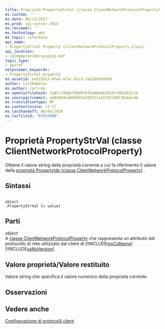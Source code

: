 ```yaml
---
title: Proprietà PropertyStrVal (classe ClientNetworkProtocolProperty) | Microsoft Docs
ms.custom: ''
ms.date: 06/13/2017
ms.prod: sql-server-2014
ms.reviewer: ''
ms.technology: wmi
ms.topic: reference
api_name:
- PropertyStrVal Property (ClientNetworkProtocolProperty Class)
api_location:
- sqlmgmproviderxpsp2up.mof
topic_type:
- apiref
helpviewer_keywords:
- PropertyStrVal property
ms.assetid: eeb15b13-4fee-47ac-81c3-cba19d450bd9
author: CarlRabeler
ms.author: carlrab
ms.openlocfilehash: fa85cfd99e79096f6f6e004462d5d7c0820b2c1b
ms.sourcegitcommit: ad4d92dce894592a259721a1571b1d8736abacdb
ms.translationtype: MT
ms.contentlocale: it-IT
ms.lasthandoff: 08/04/2020
ms.locfileid: "87637690"
---
```

# <a name="propertystrval-property-clientnetworkprotocolproperty-class"></a>Proprietà PropertyStrVal (classe ClientNetworkProtocolProperty)
  Ottiene il valore string della proprietà corrente a cui fa riferimento il valore della [proprietà PropertyIdx (classe ClientNetworkProtocolProperty)](clientnetworkprotocolproperty-class.md) .  
  
## <a name="syntax"></a>Sintassi  
  
```  
  
object  
.PropertyStrVal [= value]  
```  
  
## <a name="parts"></a>Parti  
 *object*  
 A [classe ClientNetworkProtocolProperty](clientnetworkprotocolproperty-class.md) che rappresenta un attributo del protocollo di rete utilizzato dal client di [!INCLUDE[msCoName](../../../includes/msconame-md.md)] [!INCLUDE[ssNoVersion](../../../includes/ssnoversion-md.md)] .  
  
## <a name="property-valuereturn-value"></a>Valore proprietà/Valore restituito  
 Valore string che specifica il valore numerico della proprietà corrente.  
  
## <a name="remarks"></a>Osservazioni  
  
## <a name="see-also"></a>Vedere anche  
 [Configurazione di protocolli client](../../../database-engine/configure-windows/configure-client-protocols.md)  
  
  
